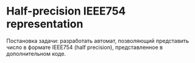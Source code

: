 # Half-precision IEEE754 representation  
Постановка задачи: разработать автомат, позволяющий представить число в формате IEEE754 (half precision), представленное в дополнительном коде.

